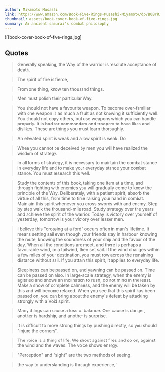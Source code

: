 ```yaml
---
author: Miyamoto Musashi
link: https://www.amazon.com/Book-Five-Rings-Musashi-Miyamoto/dp/B0BYRJNKWY/ref=sr_1_1
thumbnail: assets/book-cover-book-of-five-rings.jpg
summary: An ancient samurai's combat philosophy
---
```

![[book-cover-book-of-five-rings.jpg]]
## Quotes
> Generally speaking, the Way of the warrior is resolute acceptance of death.

> The spirit of fire is fierce,

> From one thing, know ten thousand things.

> Men must polish their particular Way.

> You should not have a favourite weapon. To become over-familiar with one weapon is as much a fault as not knowing it sufficiently well. You should not copy others, but use weapons which you can handle properly. It is bad for commanders and troopers to have likes and dislikes. These are things you must learn thoroughly.

> An elevated spirit is weak and a low spirit is weak. Do

> When you cannot be deceived by men you will have realized the wisdom of strategy.

> In all forms of strategy, it is necessary to maintain the combat stance in everyday life and to make your everyday stance your combat stance. You must research this well.

> Study the contents of this book, taking one item at a time, and through fighting with enemies you will gradually come to know the principle of the Way. Deliberately, with a patient spirit, absorb the virtue of all this, from time to time raising your hand in combat. Maintain this spirit whenever you cross swords with and enemy. Step by step walk the thousand-mile road. Study strategy over the years and achieve the spirit of the warrior. Today is victory over yourself of yesterday; tomorrow is your victory over lesser men.

> I believe this "crossing at a ford" occurs often in man's lifetime. It means setting sail even though your friends stay in harbour, knowing the route, knowing the soundness of your ship and the favour of the day. When all the conditions are meet, and there is perhaps a favourable wind, or a tailwind, then set sail. If the wind changes within a few miles of your destination, you must row across the remaining distance without sail. If you attain this spirit, it applies to everyday life.

> Sleepiness can be passed on, and yawning can be passed on. Time can be passed on also. In large-scale strategy, when the enemy is agitated and shows an inclination to rush, do not mind in the least. Make a show of complete calmness, and the enemy will be taken by this and will become relaxed. When you see that this spirit has been passed on, you can bring about the enemy's defeat by attacking strongly with a Void spirit.

> Many things can cause a loss of balance. One cause is danger, another is hardship, and another is surprise.

> It is difficult to move strong things by pushing directly, so you should "injure the corners".

> The voice is a thing of life. We shout against fires and so on, against the wind and the waves. The voice shows energy.

> "Perception" and "sight" are the two methods of seeing.

> the way to understanding is through experience,`
